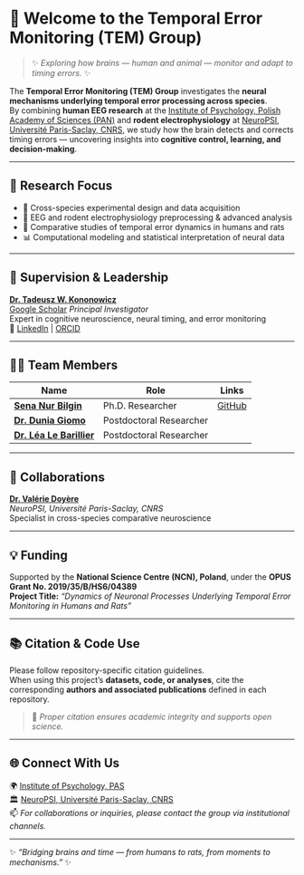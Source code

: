 # 👋 Welcome to the **Temporal Error Monitoring (TEM) Group)**  

> ✨ *Exploring how brains — human and animal — monitor and adapt to timing errors.* ✨  

The **Temporal Error Monitoring (TEM) Group** investigates the **neural mechanisms underlying temporal error processing across species**.  
By combining **human EEG research** at the [Institute of Psychology, Polish Academy of Sciences (PAN)](https://psych.pan.pl/en/) and **rodent electrophysiology** at [NeuroPSI, Université Paris-Saclay, CNRS](https://neuropsi.cnrs.fr/), we study how the brain detects and corrects timing errors — uncovering insights into **cognitive control, learning, and decision-making**.  

---

## 🔬 Research Focus  

- 🧩 Cross-species experimental design and data acquisition  
- 🧠 EEG and rodent electrophysiology preprocessing & advanced analysis  
- 🔄 Comparative studies of temporal error dynamics in humans and rats  
- 📊 Computational modeling and statistical interpretation of neural data  

---

## 🧠 Supervision & Leadership  

**[Dr. Tadeusz W. Kononowicz](https://neuropsi.cnrs.fr/annuaire/tadeuz-kononowicz/)**  
[Google Scholar](https://scholar.google.com/citations?user=HfkBE50AAAAJ&hl=en) 
*Principal Investigator*  
Expert in cognitive neuroscience, neural timing, and error monitoring  
🔗 [LinkedIn](https://www.linkedin.com/in/tadeusz-kononowicz/) | [ORCID](https://orcid.org/)  

---

## 👩‍🔬 Team Members  

| Name | Role | Links |
|------|------|-------|
| **[Sena Nur Bilgin](https://www.linkedin.com/in/sena-nur-bilgin/)** | Ph.D. Researcher | [GitHub](https://github.com/xenablgn) |
| **[Dr. Dunia Giomo](https://www.researchgate.net/profile/Dunia-Giomo)** | Postdoctoral Researcher |
| **[Dr. Léa Le Barillier](https://neuropsi.cnrs.fr/annuaire/lea-le-barillier/)** | Postdoctoral Researcher |

---

## 🤝 Collaborations  

**[Dr. Valérie Doyère](https://neuropsi.cnrs.fr/departements/cnn/equipe-valerie-doyere/)**  
*NeuroPSI, Université Paris-Saclay, CNRS*  
Specialist in cross-species comparative neuroscience  

---

## 💡 Funding  

Supported by the **National Science Centre (NCN), Poland**, under the **OPUS Grant No. 2019/35/B/HS6/04389**  
**Project Title:** *“Dynamics of Neuronal Processes Underlying Temporal Error Monitoring in Humans and Rats”*  

---

## 📚 Citation & Code Use  

Please follow repository-specific citation guidelines.  
When using this project’s **datasets, code, or analyses**, cite the corresponding **authors and associated publications** defined in each repository.  

> 📖 *Proper citation ensures academic integrity and supports open science.*  

---

## 🌐 Connect With Us  

🌍 [Institute of Psychology, PAS](https://psych.pan.pl/en/)  
🏛️ [NeuroPSI, Université Paris-Saclay, CNRS](https://neuropsi.cnrs.fr/)  
📫 *For collaborations or inquiries, please contact the group via institutional channels.*  

---

✨ _“Bridging brains and time — from humans to rats, from moments to mechanisms.”_ ✨  
